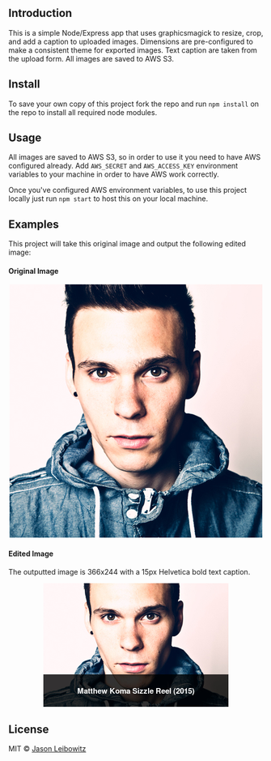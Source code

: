 ## Introduction

This is a simple Node/Express app that uses graphicsmagick to resize, crop, and add a caption to uploaded images. Dimensions are pre-configured to make a consistent theme for exported images. Text caption are taken from the upload form. All images are saved to AWS S3.

## Install

To save your own copy of this project fork the repo and run ```npm install``` on the repo to install all required node modules.

## Usage

All images are saved to AWS S3, so in order to use it you need to have AWS configured already. Add ```AWS_SECRET``` and ```AWS_ACCESS_KEY``` environment variables to your machine in order to have AWS work correctly.

Once you've configured AWS environment variables, to use this project locally just run ```npm start``` to host this on your local machine.

## Examples

This project will take this original image and output the following edited image:

#### Original Image

<div style="text-align: center;">
	<img src="examples/Matthew_Koma-original.jpg">
</div>

#### Edited Image

The outputted image is 366x244 with a 15px Helvetica bold text caption.

<div style="text-align: center;">
	<img src="examples/Matthew_Koma-final.jpg">
</div>

## License
MIT &copy; [Jason Leibowitz](https://github.com/jasonleibowitz)
